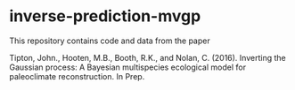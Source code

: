 # inverse-prediction-mvgp

This repository contains code and data from the paper

Tipton, John., Hooten, M.B., Booth, R.K., and Nolan, C. (2016).  Inverting the Gaussian process: A Bayesian multispecies ecological model for paleoclimate reconstruction. In Prep.
